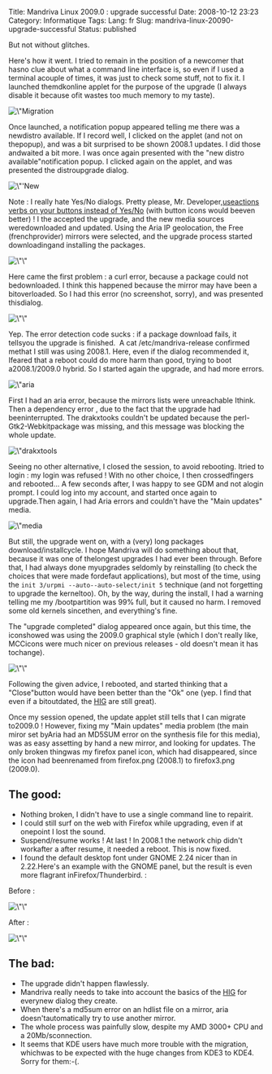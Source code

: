 Title: Mandriva Linux 2009.0 : upgrade successful
Date: 2008-10-12 23:23
Category: Informatique
Tags:
Lang: fr
Slug: mandriva-linux-20090-upgrade-successful
Status: published

But not without glitches.

Here's how it went. I tried to remain in the position of a newcomer that hasno clue about what a command line interface is, so even if I used a terminal acouple of times, it was just to check some stuff, not to fix it. I launched themdkonline applet for the purpose of the upgrade (I always disable it because ofit wastes too much memory to my taste).

![\\"Migration](/public/mandriva/migration_2009.0/migration-applet.png "\"Applet")

Once launched, a notification popup appeared telling me there was a newdistro available. If I record well, I clicked on the applet (and not on thepopup), and was a bit surprised to be shown 2008.1 updates. I did those andwaited a bit more. I was once again presented with the "new distro available"notification popup. I clicked again on the applet, and was presented the distroupgrade dialog.

![\\"'New](/public/mandriva/migration_2009.0/Capture-Une_nouvelle_distribution_stable_est_disponible.png "\"Une")

Note : I really hate Yes/No dialogs. Pretty please, Mr. Developer,[useactions verbs on your buttons instead of Yes/No](http://library.gnome.org/devel/hig-book/stable/controls-buttons.html.en) (with button icons would beeven better) ! I the accepted the upgrade, and the new media sources weredownloaded and updated. Using the Aria IP geolocation, the Free (frenchprovider) mirrors were selected, and the upgrade process started downloadingand installing the packages.

![\\"\\"](/public/mandriva/migration_2009.0/Capture-Mise_a_jour_de_la_distribution2.png "\"Mise")

Here came the first problem : a curl error, because a package could not bedownloaded. I think this happened because the mirror may have been a bitoverloaded. So I had this error (no screenshot, sorry), and was presented thisdialog.

![\\"\\"](/public/mandriva/migration_2009.0/Capture-Felicitations.png "\"Félicitations,")

Yep. The error detection code sucks : if a package download fails, it tellsyou the upgrade is finished.  A cat /etc/mandriva-release confirmed methat I still was using 2008.1. Here, even if the dialog recommended it, Ifeared that a reboot could do more harm than good, trying to boot a2008.1/2009.0 hybrid. So I started again the upgrade, and had more errors.

![\\"aria](/public/mandriva/migration_2009.0/Capture-gurpmi2.png "\"gurpmi,")

First I had an aria error, because the mirrors lists were unreachable Ithink. Then a dependency error , due to the fact that the upgrade had beeninterrupted. The drakxtooks couldn't be updated because the perl-Gtk2-Webkitpackage was missing, and this message was blocking the whole update.

![\\"drakxtools](/public/mandriva/migration_2009.0/Capture-Certains_paquetages_ne_peuvent_pas_etre_installes.png "\"Certains")

Seeing no other alternative, I closed the session, to avoid rebooting. Itried to login : my login was refused ! With no other choice, I then crossedfingers and rebooted... A few seconds after, I was happy to see GDM and not alogin prompt. I could log into my account, and started once again to upgrade.Then again, I had Aria errors and couldn't have the "Main updates" media.

![\\"media](/public/mandriva/migration_2009.0/Capture-Erreur-media.png "\"Erreur")

But still, the upgrade went on, with a (very) long packages download/installcycle. I hope Mandriva will do something about that, because it was one of thelongest upgrades I had ever been through. Before that, I had always done myupgrades seldomly by reinstalling (to check the choices that were made fordefaut applications), but most of the time, using the `init 3/urpmi --auto--auto-select/init 5` technique (and not forgetting to upgrade the kerneltoo). Oh, by the way, during the install, I had a warning telling me my /bootpartition was 99% full, but it caused no harm. I removed some old kernels sincethen, and everything's fine.

The "upgrade completed" dialog appeared once again, but this time, the iconshowed was using the 2009.0 graphical style (which I don't really like, MCCicons were much nicer on previous releases - old doesn't mean it has tochange).

![\\"\\"](/public/mandriva/migration_2009.0/Capture-Felicitations-1.png "\"Félicitations")

Following the given advice, I rebooted, and started thinking that a "Close"button would have been better than the "Ok" one (yep. I find that even if a bitoutdated, the [HIG](http://library.gnome.org/devel/hig-book/stable/) are still great).

Once my session opened, the update applet still tells that I can migrate to2009.0 ! However, fixing my "Main updates" media problem (the main miror set byAria had an MD5SUM error on the synthesis file for this media), was as easy assetting by hand a new mirror, and looking for updates. The only broken thingwas my firefox panel icon, which had disappeared, since the icon had beenrenamed from firefox.png (2008.1) to firefox3.png (2009.0).

The good:
---------

-   Nothing broken, I didn't have to use a single command line to repairit.
-   I could still surf on the web with Firefox while upgrading, even if at onepoint I lost the sound.
-   Suspend/resume works ! At last ! In 2008.1 the network chip didn't workafter a after resume, it needed a reboot. This is now fixed.
-   I found the default desktop font under GNOME 2.24 nicer than in 2.22.Here's an example with the GNOME panel, but the result is even more flagrant inFirefox/Thunderbird. :

Before :

![\\"\\"](/public/mandriva/migration_2009.0/menus-before.png "\"Menus")

After :

![\\"\\"](/public/mandriva/migration_2009.0/menus-after.png "\"Menus")

The bad:
--------

-   The upgrade didn't happen flawlessly.
-   Mandriva really needs to take into account the basics of the [HIG](http://library.gnome.org/devel/hig-book/stable/) for everynew dialog they create.
-   When there's a md5sum error on an hdlist file on a mirror, aria doesn'tautomatically try to use another mirror.
-   The whole process was painfully slow, despite my AMD 3000+ CPU and a 20Mb/sconnection.
-   It seems that KDE users have much more trouble with the migration, whichwas to be expected with the huge changes from KDE3 to KDE4. Sorry for them:-(.

